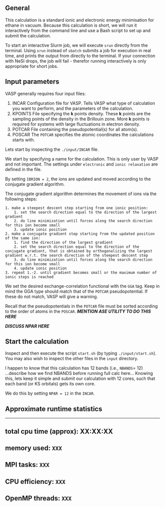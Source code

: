 ## General
This calculation is a standard ionic and electronic energy minimisation for ethane in vacuum. Because this calculation is short, we will run it interactively from the command line and use a Bash script to set up and submit the calculation.


To start an interactive Slurm job, we will execute `srun` directly from the terminal. Using `srun` instead of `sbatch` submits a job for execution in real time, and prints the output from directly to the terminal. If your connection with NeSI drops, the job will fail - therefor running interactively is only appropriate for short jobs.

## Input parameters
VASP generally requires four input files:
1. INCAR
Configuration file for VASP. Tells VASP what type of calculation you want to perform, and the parameters of the calculation.
2. KPOINTS
File specifying the **k** points density. These **k** points are the sampling points of the density in the Brillouin zone. More **k** points is required for systems with large fluctuations in electron density.
3. POTCAR
File containing the pseudopotential(s) for all atom(s). 
4. POSCAR
The `POTCAR` specifies the atomic coordinates the calculations starts with.  

Lets start by inspecting the `./input/INCAR` file.

We start by specifying a name for the calculation. This is only user by VASP and not important.
The settings under `electronic` and `ionic relaxation` are defined in the file.

By setting `IBRION = 2`, the ions are updated and moved according to the conjugate gradient algorithm.

The conjugate gradient algorithm determines the movement of ions via the following steps:
```
1. make a steepest descent step starting from one ionic position:
    1. set the search direction equal to the direction of the largest gradient
    2. do line minimization until forces along the search direction for this ion become small
    3. update ionic position
2. make a conjugate gradient step starting from the updated position of the same ion:
    1. find the direction of the largest gradient
    2. set the search direction equal to the direction of the conjugate gradient, that is obtained by orthogonalizing the largest gradient w.r.t. the search direction of the steepest descent step
    3. do line minimization until forces along the search direction for this ion become small
    4. update ionic position
3. repeat 1.-2. until gradient becomes small or the maximum number of ionic steps is reached
```

We set the desired exchange-correlation functional with the `GGA` tag. Keep in mind the GGA type should match that of the `POTCAR` pseudopotential. If these do not match, VASP will give a warning.  

Recall that the pseudopotentials in the `POTCAR` file must be sorted according to the order of atoms in the `POSCAR`. ***MENTION ASE UTILITY TO DO THIS HERE*** 


***DISCUSS  NPAR HERE***

## Start the calculation
Inspect and then execute the script `start.sh` (by typing `./input/start.sh`). You may also wish to inspect the other files in the `input` directory.



I happen to know that this calculation has 12 bands (i.e., `NBANDS`= 12) ...describe how we find NBANDS before running full calc here... Knowing this, lets keep it simple and submit our calculation with 12 cores, such that each band (or KS orbitals) gets its own core.

We do this by setting `NPAR = 12` in the `INCAR`.




## Approximate runtime statistics 
--------------------------
total cpu time (approx): XX:XX:XX
--------------------------
memory used:
`XXX`
--------------------------
MPI tasks:
`XXX`
--------------------------
CPU efficiency:
`XXX`
--------------------------
OpenMP threads:
`XXX`
--------------------------

